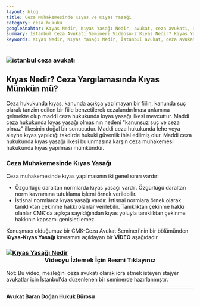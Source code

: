 ```yaml
---
layout: blog
title: Ceza Muhakemesinde Kıyas ve Kıyas Yasağı
category: ceza-hukuku
googleAnahtar: Kıyas Nedir, Kıyas Yasağı Nedir, avukat, ceza avukatı, ağır ceza avukatı, istanbul avukat, istanbul ceza avukatı, istanbul hukuk bürosu
summary: İstanbul Ceza Avukatı Semineri Videosu-2 Kıyas Nedir? Kıyas Yasağı Nedir?  Ceza avukatlarına ve mesleğini ceza avukatı olarak icra etmek isteyen stajyer avukatlara yönelik İstanbul'da verdiğimiz mesleki seminer videosudur.
keywords: Kıyas Nedir, Kıyas Yasağı Nedir, İstanbul avukat, ceza avukatı, ağır ceza avukatı, istanbul avukat, istanbul ceza avukatı, istanbul hukuk bürosu
---
```


### ![istanbul ceza avukatı](https://camo.githubusercontent.com/f24abcba8f58bb01aef0b92787e06b188fde43a5/687474703a2f2f692e68697a6c69726573696d2e636f6d2f704244455a6e2e6a7067 "Ceza Avukatı")

## Kıyas Nedir? Ceza Yargılamasında Kıyas Mümkün mü? 

Ceza hukukunda kıyas, kanunda açıkça yazılmayan bir fiilin, kanunda suç olarak tanzim edilen bir fiile benzetilerek cezalandırılması anlamına gelmekte olup maddi ceza hukukunda kıyas yasağı ilkesi mevcuttur. Maddi ceza hukukunda kıyas yasağı olmasının nedeni "kanunsuz suç ve ceza olmaz" ilkesinin doğal bir sonucudur. Maddi ceza hukukunda lehe veya aleyhe kıyas yapıldığı takdirde hukuki güvenlik ihlal edilmiş olur. Maddi ceza hukukunda kıyas yasağı ilkesi bulunmasına karşın ceza muhakemesi hukukunda kıyas yapılması mümkündür.

### Ceza Muhakemesinde Kıyas Yasağı 

Ceza muhakemesinde kıyas yapılmasının iki genel sınırı vardır: 

* Özgürlüğü daraltan normlarda kıyas yasağı vardır. Özgürlüğü daraltan norm kavramına tutuklama işlemi örnek verilebilir.
* İstisnai normlarda kıyas yasağı vardır. İstisnai normlara örnek olarak tanıklıktan çekinme hakkı olanlar verilebilir. Tanıklıktan çekinme hakkı olanlar CMK'da açıkça sayıldığından kıyas yoluyla tanıklıktan çekinme hakkının kapsamı genişletilemez.

Konuşmacı olduğumuz bir CMK-Ceza Avukat Semineri'nin bir bölümünden **Kıyas-Kıyas Yasağı** kavramını açıklayan bir **VİDEO** aşağıdadır.

### [![Kıyas Yasağı Nedir](https://i.ytimg.com/vi/thjaQ8YkdAM/hqdefault.jpg)](https://youtu.be/thjaQ8YkdAM "Ceza Avukatı Semineri")**<center>Videoyu İzlemek İçin Resmi Tıklayınız</center>**



Not: Bu video, mesleğini ceza avukatı olarak icra etmek isteyen stajyer avukatlar için İstanbul'da düzenlenen bir seminerde hazırlanmıştır.

______________________________________________________________________________________________________________________________________

**Avukat Baran Doğan Hukuk Bürosu**
